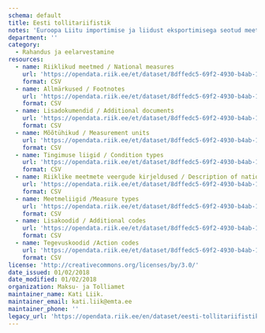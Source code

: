 ```yaml
---
schema: default
title: Eesti tollitariifistik
notes: 'Euroopa Liitu importimise ja liidust eksportimisega seotud meetmete kohaldamiseks kasutatakse integreeritud tollitariifistikku TARIC (Tarif Intégré Communautaire) http://ec.europa.eu/taxation_customs/dds2/taric/taric_consultation.jsp?Lang=en . TARICi rakendamiseks Eestis on välja töötatud Eesti Tollitariifistik (ETT) https://apps.emta.ee/arctictariff-public-web/ , mis sisaldab lisaks TARIC meetmetele ka Eesti riigisiseseid meetmeid (lisatud avaandmetena seisuga 01.02.2018).'
department: ''
category:
  - Rahandus ja eelarvestamine
resources:
  - name: Riiklikud meetmed / National measures
    url: 'https://opendata.riik.ee/et/dataset/8dffedc5-69f2-4930-b4ab-118a6285cf4b/resource/c4165a1e-c2bf-4453-803b-9b6bba99b63e/download/meetmedmeasures.csv'
    format: CSV
  - name: Allmärkused / Footnotes
    url: 'https://opendata.riik.ee/et/dataset/8dffedc5-69f2-4930-b4ab-118a6285cf4b/resource/69afb189-e9ea-433f-af9d-15511207224a/download/allmarkusedfootnotes.csv'
    format: CSV
  - name: Lisadokumendid / Additional documents
    url: 'https://opendata.riik.ee/et/dataset/8dffedc5-69f2-4930-b4ab-118a6285cf4b/resource/a74548c4-2038-43d1-8dbb-96e5da731d39/download/lisadokumendidadditionaldocuments.csv'
    format: CSV
  - name: Mõõtühikud / Measurement units
    url: 'https://opendata.riik.ee/et/dataset/8dffedc5-69f2-4930-b4ab-118a6285cf4b/resource/0a4313c1-d2de-4101-a2c2-81e39f0813c9/download/mootuhikudmeasurementunits.csv'
    format: CSV
  - name: Tingimuse liigid / Condition types
    url: 'https://opendata.riik.ee/et/dataset/8dffedc5-69f2-4930-b4ab-118a6285cf4b/resource/07dac2c5-6a70-4dcb-914b-508ab150604b/download/tingimuseliigidconditiontypes.csv'
    format: CSV
  - name: Riiklike meetmete veergude kirjeldused / Description of national measures columns
    url: 'https://opendata.riik.ee/et/dataset/8dffedc5-69f2-4930-b4ab-118a6285cf4b/resource/7c42b33d-f88d-4df5-a529-8553d7e662bb/download/riiklikemeetmeteveergudekirjelduseddescriptionofnationalmeasurescolumns.csv'
    format: CSV
  - name: Meetmeliigid /Measure types
    url: 'https://opendata.riik.ee/et/dataset/8dffedc5-69f2-4930-b4ab-118a6285cf4b/resource/56950d94-219a-4187-85c5-5f2a53e73205/download/meetmeliigidmeasuretypes.csv'
    format: CSV
  - name: Lisakoodid / Additional codes
    url: 'https://opendata.riik.ee/et/dataset/8dffedc5-69f2-4930-b4ab-118a6285cf4b/resource/4e1e9b0d-927a-4c51-98f9-f6cc55eda761/download/lisakoodidadditionalcodes.csv'
    format: CSV
  - name: Tegevuskoodid /Action codes
    url: 'https://opendata.riik.ee/et/dataset/8dffedc5-69f2-4930-b4ab-118a6285cf4b/resource/7106b668-9d76-416b-815d-1e5ae3a5a606/download/tegevuskoodidactioncodes.csv'
    format: CSV
license: 'http://creativecommons.org/licenses/by/3.0/'
date_issued: 01/02/2018
date_modified: 01/02/2018
organization: Maksu- ja Tolliamet
maintainer_name: Kati Liik.
maintainer_email: kati.liik@emta.ee
maintainer_phone: ''
legacy_url: 'https://opendata.riik.ee/en/dataset/eesti-tollitariifistik_01022018'
---
```

